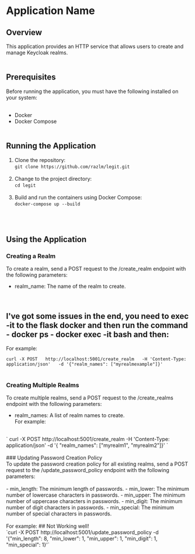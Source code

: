 # Application Name<br />
## Overview<br />
This application provides an HTTP service that allows users to create and manage Keycloak realms.
<br /><br />
## Prerequisites<br />
Before running the application, you must have the following installed on your system:<br /><br />

- Docker<br />
- Docker Compose<br /><br />
## Running the Application<br />
1. Clone the repository:<br />
`git clone https://github.com/razlm/legit.git`
<br /><br />
2. Change to the project directory:<br />
` cd legit `
<br /><br />
3. Build and run the containers using Docker Compose:<br />
` docker-compose up --build `

<br /><br />
## Using the Application<br />
### Creating a Realm<br />
To create a realm, send a POST request to the /create_realm endpoint with the following parameters:
<br />
- realm_name: The name of the realm to create.
<br />

## I've got some issues in the end, you need to exec -it to the flask docker and then run the command - docker ps - docker exec -it <ID> bash and then: <br />

For example:<br />

` curl -X POST   http://localhost:5001/create_realm   -H 'Content-Type: application/json'   -d '{"realm_names": ["myrealmexample"]}' `<br /><br />

### Creating Multiple Realms<br />

To create multiple realms, send a POST request to the /create_realms endpoint with the following parameters:
<br />
- realm_names: A list of realm names to create.<br />
For example:
<br />
` curl -X POST http://localhost:5001/create_realm -H 'Content-Type: application/json' -d '{ "realm_names": ["myrealm1", "myrealm2"]}' `<br /><br />
### Updating Password Creation Policy<br />
To update the password creation policy for all existing realms, send a POST request to the 
/update_password_policy endpoint with the following parameters:
<br /><br />
- min_length: The minimum length of passwords.
- min_lower: The minimum number of lowercase characters in passwords.
- min_upper: The minimum number of uppercase characters in passwords.
- min_digit: The minimum number of digit characters in passwords.
- min_special: The minimum number of special characters in passwords.
<br/ ><br />
For example:
## Not Working well!
<br />
`curl -X POST http://localhost:5001/update_password_policy -d '{"min_length": 8, "min_lower": 1, "min_upper": 
1, "min_digit": 1, "min_special": 1}'`
<br />

